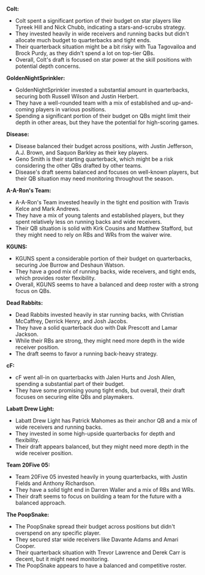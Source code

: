 **Colt:**
- Colt spent a significant portion of their budget on star players like Tyreek Hill and Nick Chubb, indicating a stars-and-scrubs strategy.
- They invested heavily in wide receivers and running backs but didn't allocate much budget to quarterbacks and tight ends.
- Their quarterback situation might be a bit risky with Tua Tagovailoa and Brock Purdy, as they didn't spend a lot on top-tier QBs.
- Overall, Colt's draft is focused on star power at the skill positions with potential depth concerns.

**GoldenNightSprinkler:**
- GoldenNightSprinkler invested a substantial amount in quarterbacks, securing both Russell Wilson and Justin Herbert.
- They have a well-rounded team with a mix of established and up-and-coming players in various positions.
- Spending a significant portion of their budget on QBs might limit their depth in other areas, but they have the potential for high-scoring games.

**Disease:**
- Disease balanced their budget across positions, with Justin Jefferson, A.J. Brown, and Saquon Barkley as their key players.
- Geno Smith is their starting quarterback, which might be a risk considering the other QBs drafted by other teams.
- Disease's draft seems balanced and focuses on well-known players, but their QB situation may need monitoring throughout the season.

**A-A-Ron's Team:**
- A-A-Ron's Team invested heavily in the tight end position with Travis Kelce and Mark Andrews.
- They have a mix of young talents and established players, but they spent relatively less on running backs and wide receivers.
- Their QB situation is solid with Kirk Cousins and Matthew Stafford, but they might need to rely on RBs and WRs from the waiver wire.

**KGUNS:**
- KGUNS spent a considerable portion of their budget on quarterbacks, securing Joe Burrow and Deshaun Watson.
- They have a good mix of running backs, wide receivers, and tight ends, which provides roster flexibility.
- Overall, KGUNS seems to have a balanced and deep roster with a strong focus on QBs.

**Dead Rabbits:**
- Dead Rabbits invested heavily in star running backs, with Christian McCaffrey, Derrick Henry, and Josh Jacobs.
- They have a solid quarterback duo with Dak Prescott and Lamar Jackson.
- While their RBs are strong, they might need more depth in the wide receiver position.
- The draft seems to favor a running back-heavy strategy.

**cF:**
- cF went all-in on quarterbacks with Jalen Hurts and Josh Allen, spending a substantial part of their budget.
- They have some promising young tight ends, but overall, their draft focuses on securing elite QBs and playmakers.

**Labatt Drew Light:**
- Labatt Drew Light has Patrick Mahomes as their anchor QB and a mix of wide receivers and running backs.
- They invested in some high-upside quarterbacks for depth and flexibility.
- Their draft appears balanced, but they might need more depth in the wide receiver position.

**Team 20Five 05:**
- Team 20Five 05 invested heavily in young quarterbacks, with Justin Fields and Anthony Richardson.
- They have a solid tight end in Darren Waller and a mix of RBs and WRs.
- Their draft seems to focus on building a team for the future with a balanced approach.

**The PoopSnake:**
- The PoopSnake spread their budget across positions but didn't overspend on any specific player.
- They secured star wide receivers like Davante Adams and Amari Cooper.
- Their quarterback situation with Trevor Lawrence and Derek Carr is decent, but it might need monitoring.
- The PoopSnake appears to have a balanced and competitive roster.
